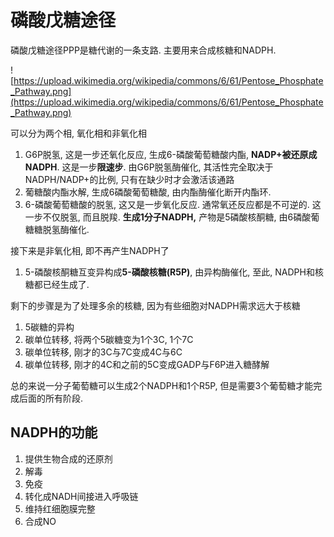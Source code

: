 # 磷酸戊糖途径

磷酸戊糖途径PPP是糖代谢的一条支路. 主要用来合成核糖和NADPH.

![https://upload.wikimedia.org/wikipedia/commons/6/61/Pentose_Phosphate_Pathway.png](https://upload.wikimedia.org/wikipedia/commons/6/61/Pentose_Phosphate_Pathway.png)

可以分为两个相, 氧化相和非氧化相

1. G6P脱氢, 这是一步还氧化反应, 生成6-磷酸葡萄糖酸内酯, **NADP+被还原成NADPH**. 这是一步**限速步**. 由G6P脱氢酶催化, 其活性完全取决于NADPH/NADP+的比例, 只有在缺少时才会激活该通路
2. 葡糖酸内酯水解, 生成6磷酸葡萄糖酸, 由内酯酶催化断开内酯环.
3. 6-磷酸葡萄糖酸的脱氢, 这又是一步氧化反应. 通常氧还反应都是不可逆的. 这一步不仅脱氢, 而且脱羧. **生成1分子NADPH,** 产物是5磷酸核酮糖, 由6磷酸葡糖糖脱氢酶催化. 

接下来是非氧化相, 即不再产生NADPH了

1. 5-磷酸核酮糖互变异构成**5-磷酸核糖(R5P)**, 由异构酶催化, 至此, NADPH和核糖都已经生成了.

剩下的步骤是为了处理多余的核糖, 因为有些细胞对NADPH需求远大于核糖

1. 5碳糖的异构
2. 碳单位转移, 将两个5碳糖变为1个3C, 1个7C
3. 碳单位转移, 刚才的3C与7C变成4C与6C
4. 碳单位转移, 刚才的4C和之前的5C变成GADP与F6P进入糖酵解

总的来说一分子葡萄糖可以生成2个NADPH和1个R5P, 但是需要3个葡萄糖才能完成后面的所有阶段.

## NADPH的功能

1. 提供生物合成的还原剂
2. 解毒
3. 免疫
4. 转化成NADH间接进入呼吸链
5. 维持红细胞膜完整
6. 合成NO